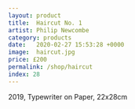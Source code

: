 ```yaml
---
layout: product
title:  Haircut No. 1
artist: Philip Newcombe
category: products
date:   2020-02-27 15:53:28 +0000
image:  haircut.jpg
price: £200
permalink: /shop/haircut
index: 28
---
```

2019, Typewriter on Paper, 22x28cm
